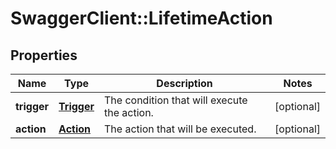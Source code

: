 # SwaggerClient::LifetimeAction

## Properties
Name | Type | Description | Notes
------------ | ------------- | ------------- | -------------
**trigger** | [**Trigger**](Trigger.md) | The condition that will execute the action. | [optional] 
**action** | [**Action**](Action.md) | The action that will be executed. | [optional] 


